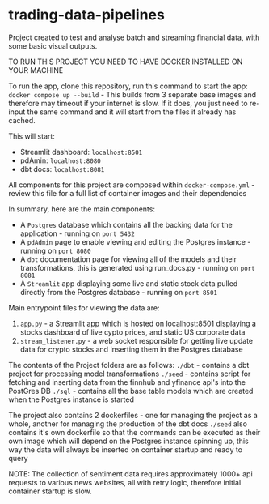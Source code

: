 # trading-data-pipelines
Project created to test and analyse batch and streaming financial data, with some basic visual outputs.

TO RUN THIS PROJECT YOU NEED TO HAVE DOCKER INSTALLED ON YOUR MACHINE

To run the app, clone this repository, run this command to start the app:
`docker compose up --build` - This builds from 3 separate base images and therefore may timeout if your internet is slow. If it does, you just need to re-input the same command and it will start from the files it already has cached.

This will start:
- Streamlit dashboard: `localhost:8501`
- pdAmin: `localhost:8080`
- dbt docs: `localhost:8081`

All components for this project are composed within `docker-compose.yml` - review this file for a full list of container images and their dependencies

In summary, here are the main components:
- A `Postgres` database which contains all the backing data for the application - running on `port 5432`
- A `pdAdmin` page to enable viewing and editing the Postgres instance - running on `port 8080`
- A `dbt` documentation page for viewing all of the models and their transformations, this is generated using run_docs.py - running on `port 8081`
- A `Streamlit` app displaying some live and static stock data pulled directly from the Postgres database - running on `port 8501`

Main entrypoint files for viewing the data are:
1. `app.py` - a Streamlit app which is hosted on localhost:8501 displaying a stocks dashboard of live cypto prices, and static US corporate data
2. `stream_listener.py` - a web socket responsible for getting live update data for crypto stocks and inserting them in the Postgres database

The contents of the Project folders are as follows:
`./dbt` - contains a dbt project for processing model transformations
`./seed` - contains script for fetching and inserting data from the finnhub and yfinance api's into the PostGres DB
`./sql` - contains all the base table models which are created when the Postgres instance is started

The project also contains 2 dockerfiles - one for managing the project as a whole, another for managing the production of the dbt docs
`./seed` also contains it's own dockerfile so that the commands can be executed as their own image which will depend on the Postgres instance spinning up, this way the data will always be inserted on container startup and ready to query

NOTE: The collection of sentiment data requires approximately 1000+ api requests to various news websites, all with retry logic, therefore initial container startup is slow.
